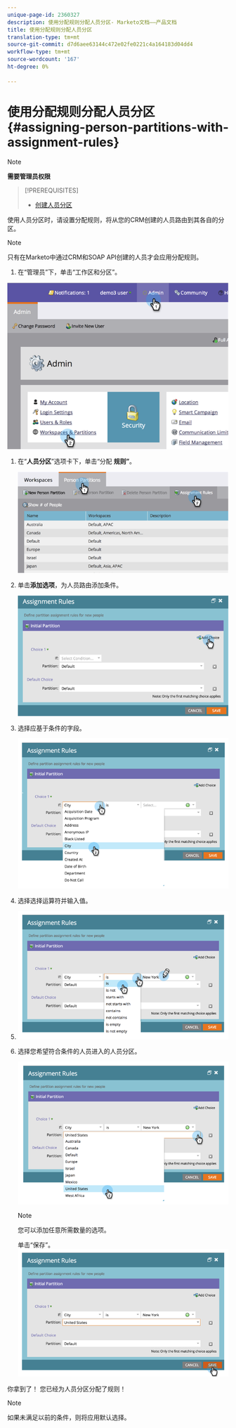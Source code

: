 ```yaml
---
unique-page-id: 2360327
description: 使用分配规则分配人员分区- Marketo文档——产品文档
title: 使用分配规则分配人员分区
translation-type: tm+mt
source-git-commit: d7d6aee63144c472e02fe0221c4a164183d04dd4
workflow-type: tm+mt
source-wordcount: '167'
ht-degree: 0%

---
```



# 使用分配规则分配人员分区 {#assigning-person-partitions-with-assignment-rules}

>[!NOTE]
>
>**需要管理员权限**

>[!PREREQUISITES]
>
>* [创建人员分区](create-a-person-partition.md)

>



使用人员分区时，请设置分配规则，将从您的CRM创建的人员路由到其各自的分区。

>[!NOTE]
>
>只有在Marketo中通过CRM和SOAP API创建的人员才会应用分配规则。

1. 在“管理员”下，单击“工作区和分区”。

![](assets/image2014-9-17-10-3a32-3a55.png)

1. 在“**人员分区**”选项卡下，单击“分配 **规则”**。

   ![](assets/two-6.png)

1. 单击**添加选项**，为人员路由添加条件。

   ![](assets/three-6.png)

1. 选择应基于条件的字段。

   ![](assets/four-5.png)

1. 选择选择运算符并输入值。
1. ![](assets/five-1.png)

1. 选择您希望符合条件的人员进入的人员分区。

   ![](assets/six-1.png)

   >[!NOTE]
   >
   >
   >您可以添加任意所需数量的选项。

   单击“保存”。
   ![](assets/seven.png)

你拿到了！ 您已经为人员分区分配了规则！

>[!NOTE]
>
>如果未满足以前的条件，则将应用默认选择。

